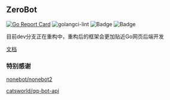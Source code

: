 ## ZeroBot
[![Go Report Card](https://goreportcard.com/badge/github.com/wdvxdr1123/ZeroBot)](https://goreportcard.com/report/github.com/github.com/wdvxdr1123/ZeroBot)
![golangci-lint](https://github.com/wdvxdr1123/ZeroBot/workflows/golang-ci/badge.svg)
![Badge](https://img.shields.io/badge/OneBot-v11-black)
![Badge](https://img.shields.io/badge/gocqhttp-v0.9.40fix2-black)

目前dev分支正在重构中，重构后的框架会更加贴近Go网页后端开发

[文档](https://docs.wdvxdr.top)

### 特别感谢

[nonebot/nonebot2](https://github.com/nonebot/nonebot2)

[catsworld/qq-bot-api](https://github.com/catsworld/qq-bot-api)